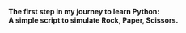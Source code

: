 **The first step in my journey to learn Python:                          
A simple script to simulate Rock, Paper, Scissors.**